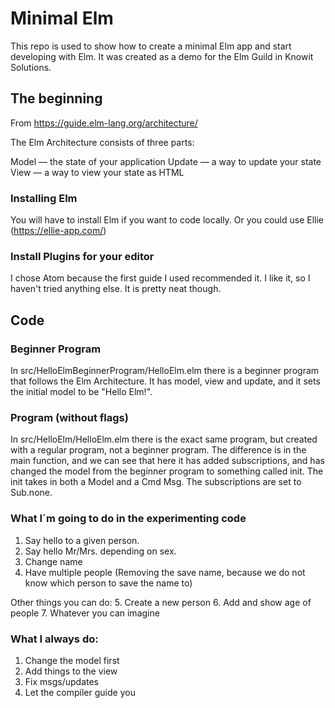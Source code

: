 # Minimal Elm
This repo is used to show how to create a minimal Elm app and start developing with Elm. It was created as a demo for the Elm Guild in Knowit Solutions.

## The beginning
From https://guide.elm-lang.org/architecture/

The Elm Architecture consists of three parts:

Model — the state of your application
Update — a way to update your state
View — a way to view your state as HTML

### Installing Elm
You will have to install Elm if you want to code locally. Or you could use Ellie (https://ellie-app.com/)

### Install Plugins for your editor
I chose Atom because the first guide I used recommended it. I like it, so I haven't tried anything else. It is pretty neat though.


## Code

### Beginner Program
In src/HelloElmBeginnerProgram/HelloElm.elm there is a beginner program that follows the Elm Architecture. It has model, view and update, and it sets the initial model to be "Hello Elm!".

### Program (without flags)
In src/HelloElm/HelloElm.elm there is the exact same program, but created with a regular program, not a beginner program. The difference is in the main function, and we can see that here it has added subscriptions, and has changed the model from the beginner program to something called init. The init takes in both a Model and a Cmd Msg. The subscriptions are set to Sub.none.  


### What I´m going to do in the experimenting code

1. Say hello to a given person.
2. Say hello Mr/Mrs. depending on sex.
3. Change name
4. Have multiple people (Removing the save name, because we do not know which person to save the name to)

Other things you can do:
5. Create a new person
6. Add and show age of people
7. Whatever you can imagine

### What I always do:

1. Change the model first
2. Add things to the view
3. Fix msgs/updates
4. Let the compiler guide you
